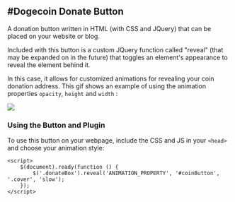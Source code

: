 #Dogecoin Donate Button
----------

A donation button written in HTML (with CSS and JQuery) that can be placed on your website or blog.

Included with this button is a custom JQuery function called "reveal" (that may be expanded on in the future) that toggles an element's appearance to reveal the element behind it. 

In this case, it allows for customized animations for revealing your coin donation address. This gif shows an example of using the animation properties `opacity`, `height` and `width` :

![](http://i.imgur.com/MRPbzZV.gif)

### Using the Button and Plugin

To use this button on your webpage, include the CSS and JS in your `<head>` and choose your animation style:

```
<script>
    $(document).ready(function () {
        $('.donateBox').reveal('ANIMATION_PROPERTY', '#coinButton', '.cover', 'slow');
    });
</script>
```
